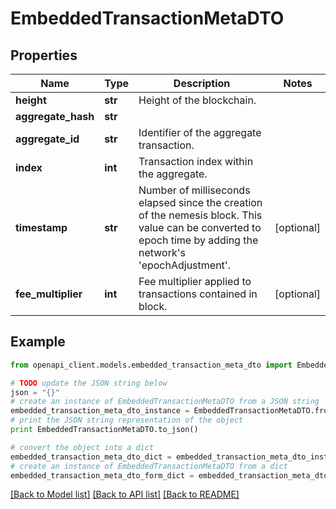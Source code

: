 # EmbeddedTransactionMetaDTO


## Properties

Name | Type | Description | Notes
------------ | ------------- | ------------- | -------------
**height** | **str** | Height of the blockchain. | 
**aggregate_hash** | **str** |  | 
**aggregate_id** | **str** | Identifier of the aggregate transaction. | 
**index** | **int** | Transaction index within the aggregate. | 
**timestamp** | **str** | Number of milliseconds elapsed since the creation of the nemesis block. This value can be converted to epoch time by adding the network&#39;s &#39;epochAdjustment&#39;. | [optional] 
**fee_multiplier** | **int** | Fee multiplier applied to transactions contained in block. | [optional] 

## Example

```python
from openapi_client.models.embedded_transaction_meta_dto import EmbeddedTransactionMetaDTO

# TODO update the JSON string below
json = "{}"
# create an instance of EmbeddedTransactionMetaDTO from a JSON string
embedded_transaction_meta_dto_instance = EmbeddedTransactionMetaDTO.from_json(json)
# print the JSON string representation of the object
print EmbeddedTransactionMetaDTO.to_json()

# convert the object into a dict
embedded_transaction_meta_dto_dict = embedded_transaction_meta_dto_instance.to_dict()
# create an instance of EmbeddedTransactionMetaDTO from a dict
embedded_transaction_meta_dto_form_dict = embedded_transaction_meta_dto.from_dict(embedded_transaction_meta_dto_dict)
```
[[Back to Model list]](../README.md#documentation-for-models) [[Back to API list]](../README.md#documentation-for-api-endpoints) [[Back to README]](../README.md)


